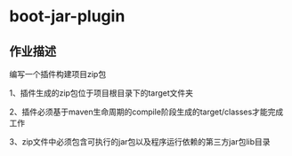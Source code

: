 # boot-jar-plugin

## 作业描述

编写一个插件构建项目zip包

1、插件生成的zip包位于项目根目录下的target文件夹

2、插件必须基于maven生命周期的compile阶段生成的target/classes才能完成工作

3、zip文件中必须包含可执行的jar包以及程序运行依赖的第三方jar包lib目录
